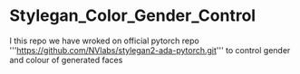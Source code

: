 # Stylegan_Color_Gender_Control
I  this repo we have wroked on official pytorch repo '''https://github.com/NVlabs/stylegan2-ada-pytorch.git''' to control gender and colour of generated faces
